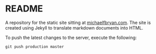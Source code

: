 README
======

A repository for the static site sitting at [michaelfbryan.com][site]. The site
is created using Jekyll to translate markdown documents into HTML.

To push the latest changes to the server, execute the following:
    
    git push production master


[site]:  http://michaelfbryan.com/
